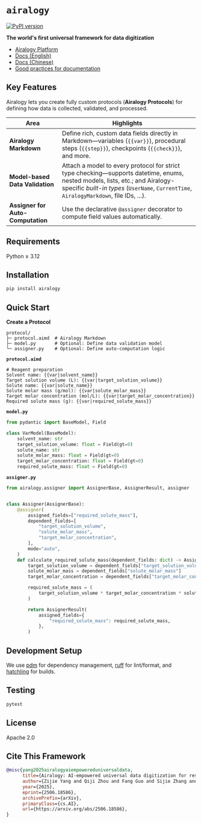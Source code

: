 # `airalogy`

[![PyPI version](https://img.shields.io/pypi/v/airalogy.svg)](https://pypi.org/project/airalogy/)

**The world's first universal framework for data digitization**  

- [Airalogy Platform](https://airalogy.com)
- [Docs (English)](docs/en/README.md)
- [Docs (Chinese)](docs/zh/README.md)
- [Good practices for documentation](docs/README.md)

## Key Features

Airalogy lets you create fully custom protocols (**Airalogy Protocols**) for defining how data is collected, validated, and processed.

| Area | Highlights |
| - | - |
| **Airalogy Markdown** | Define rich, custom data fields directly in Markdown—variables (`{{var}}`), procedural steps (`{{step}}`), checkpoints (`{{check}}`), and more. |
| **Model-based Data Validation** | Attach a model to every protocol for strict type checking—supports  datetime, enums, nested models, lists, etc.; and Airalogy-specific *built-in types* (`UserName`, `CurrentTime`, `AiralogyMarkdown`, file IDs, ...). |
| **Assigner for Auto-Computation** | Use the declarative `@assigner` decorator to compute field values automatically. |

## Requirements

Python ≥ 3.12

## Installation

```bash
pip install airalogy
```

## Quick Start

**Create a Protocol**

```text
protocol/
├─ protocol.aimd  # Airalogy Markdown
├─ model.py       # Optional: Define data validation model
└─ assigner.py    # Optional: Define auto-computation logic
```

**`protocol.aimd`**

```aimd
# Reagent preparation
Solvent name: {{var|solvent_name}}
Target solution volume (L): {{var|target_solution_volume}}
Solute name: {{var|solute_name}}
Solute molar mass (g/mol): {{var|solute_molar_mass}}
Target molar concentration (mol/L): {{var|target_molar_concentration}}
Required solute mass (g): {{var|required_solute_mass}}
```

**`model.py`**

```python
from pydantic import BaseModel, Field

class VarModel(BaseModel):
    solvent_name: str
    target_solution_volume: float = Field(gt=0)
    solute_name: str
    solute_molar_mass: float = Field(gt=0)
    target_molar_concentration: float = Field(gt=0)
    required_solute_mass: float = Field(gt=0)
```

**`assigner.py`**

```python
from airalogy.assigner import AssignerBase, AssignerResult, assigner


class Assigner(AssignerBase):
    @assigner(
        assigned_fields=["required_solute_mass"],
        dependent_fields=[
            "target_solution_volume",
            "solute_molar_mass",
            "target_molar_concentration",
        ],
        mode="auto",
    )
    def calculate_required_solute_mass(dependent_fields: dict) -> AssignerResult:
        target_solution_volume = dependent_fields["target_solution_volume"]
        solute_molar_mass = dependent_fields["solute_molar_mass"]
        target_molar_concentration = dependent_fields["target_molar_concentration"]

        required_solute_mass = (
            target_solution_volume * target_molar_concentration * solute_molar_mass
        )

        return AssignerResult(
            assigned_fields={
                "required_solute_mass": required_solute_mass,
            },
        )
```

## Development Setup

We use [pdm](https://pdm-project.org/en/stable/) for dependency management, [ruff](https://github.com/astral-sh/ruff) for lint/format, and [hatchling](https://github.com/pypa/hatch) for builds.

## Testing

```bash
pytest
```

## License

Apache 2.0

## Cite This Framework

```bibtex
@misc{yang2025airalogyaiempowereduniversaldata,
      title={Airalogy: AI-empowered universal data digitization for research automation}, 
      author={Zijie Yang and Qiji Zhou and Fang Guo and Sijie Zhang and Yexun Xi and Jinglei Nie and Yudian Zhu and Liping Huang and Chou Wu and Yonghe Xia and Xiaoyu Ma and Yingming Pu and Panzhong Lu and Junshu Pan and Mingtao Chen and Tiannan Guo and Yanmei Dou and Hongyu Chen and Anping Zeng and Jiaxing Huang and Tian Xu and Yue Zhang},
      year={2025},
      eprint={2506.18586},
      archivePrefix={arXiv},
      primaryClass={cs.AI},
      url={https://arxiv.org/abs/2506.18586}, 
}
```
